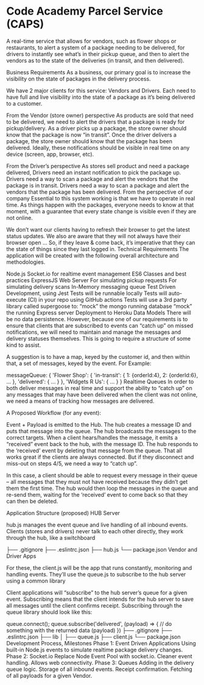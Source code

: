 # Code Academy Parcel Service (CAPS)
A real-time service that allows for vendors, such as flower shops or restaurants, to alert a system of a package needing to be delivered, for drivers to instantly see what’s in their pickup queue, and then to alert the vendors as to the state of the deliveries (in transit, and then delivered).

Business Requirements
As a business, our primary goal is to increase the visibility on the state of packages in the delivery process.

We have 2 major clients for this service: Vendors and Drivers. Each need to have full and live visibility into the state of a package as it’s being delivered to a customer.

From the Vendor (store owner) perspective
As products are sold that need to be delivered, we need to alert the drivers that a package is ready for pickup/delivery.
As a driver picks up a package, the store owner should know that the package is now “in transit”.
Once the driver delivers a package, the store owner should know that the package has been delivered.
Ideally, these notifications should be visible in real time on any device (screen, app, browser, etc).

From the Driver’s perspective
As stores sell product and need a package delivered, Drivers need an instant notification to pick the package up.
Drivers need a way to scan a package and alert the vendors that the package is in transit.
Drivers need a way to scan a package and alert the vendors that the package has been delivered.
From the perspective of our company
Essential to this system working is that we have to operate in real time. As things happen with the packages, everyone needs to know at that moment, with a guarantee that every state change is visible even if they are not online.

We don’t want our clients having to refresh their browser to get the latest status updates.
We also are aware that they will not always have their browser open …
So, if they leave & come back, it’s imperative that they can the state of things since they last logged in.
Technical Requirements
The application will be created with the following overall architecture and methodologies.

Node.js
Socket.io for realtime event management
ES6 Classes and best practices
ExpressJS Web Server
For simulating pickup requests
For simulating delivery scans
In-Memory messaging queue
Test Driven Development, using Jest
Tests will be runnable locally
Tests will auto-execute (CI) in your repo using GitHub actions
Tests will use a 3rd party library called supergoose to:
“mock” the mongo running database
“mock” the running Express server
Deployment to Heroku
Data Models
There will be no data persistence. However, because one of our requirements is to ensure that clients that are subscribed to events can “catch up” on missed notifications, we will need to maintain and manage the messages and delivery statuses themselves. This is going to require a structure of some kind to assist.

A suggestion is to have a map, keyed by the customer id, and then within that, a set of messages, keyed by the event. For Example:

messageQueue: {
  'Flower Shop': {
    'in-transit': {
      1: {orderId:4},
      2: {orderId:6},
      ...
    },
    'delivered': { ... }
  },
  'Widgets R Us': { ... }
}
Realtime Queues
In order to both deliver messages in real time and support the ability to “catch up” on any messages that may have been delivered when the client was not online, we need a means of tracking how messages are delivered.

A Proposed Workflow (for any event):

Event + Payload is emitted to the Hub.
The hub creates a message ID and puts that message into the queue.
The hub broadcasts the messages to the correct targets.
When a client hears/handles the message, it emits a “received” event back to the hub, with the message ID.
The hub responds to the ‘received’ event by deleting that message from the queue.
That all works great if the clients are always connected. But if they disconnect and miss-out on steps 4/5, we need a way to “catch up”.

In this case, a client should be able to request every message in their queue – all messages that they must not have received because they didn’t get them the first time. The hub would then loop the messages in the queue and re-send them, waiting for the ‘received’ event to come back so that they can then be deleted.

Application Structure (proposed)
HUB Server

hub.js manages the event queue and live handling of all inbound events. Clients (stores and drivers) never talk to each other directly, they work through the hub, like a switchboard

├── .gitignore
├── .eslintrc.json
├── hub.js
└── package.json
Vendor and Driver Apps

For these, the client.js will be the app that runs constantly, monitoring and handling events. They’ll use the queue.js to subscribe to the hub server using a common library

Client applications will “subscribe” to the hub server’s queue for a given event. Subscribing means that the client intends for the hub server to save all messages until the client confirms receipt. Subscribing through the queue library should look like this:

  queue.connect();
  queue.subscribe('delivered', (payload) => {
    // do something with the returned data (payload)
  })
├── .gitignore
├── .eslintrc.json
├── lib
│   ├── queue.js
├── client.js
└── package.json
Development Process, Milestones
Phase 1: Event Driven Applications
Using built-in Node.js events to simulate realtime package delivery changes.
Phase 2: Socket.io
Replace Node Event Pool with socket.io.
Cleaner event handling.
Allows web connectivity.
Phase 3: Queues
Adding in the delivery queue logic.
Storage of all inbound events.
Receipt confirmation.
Fetching of all payloads for a given Vendor.